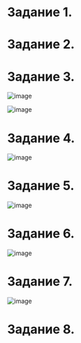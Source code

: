 Задание 1.
==================

Задание 2.
==================

Задание 3.
=================

![image](https://user-images.githubusercontent.com/60341565/143405314-eb344039-8df5-4e47-94ec-8173794932bf.png)

![image](https://user-images.githubusercontent.com/60341565/143405992-b304d690-2a2f-4423-a10e-496e595b1706.png)

Задание 4.
================

![image](https://user-images.githubusercontent.com/60341565/143418260-61be545f-0f40-40c3-8c96-e2b9080b7cad.png)

Задание 5.
===============

![image](https://user-images.githubusercontent.com/60341565/143419180-f6f369f0-6eca-4a21-bca0-a6c9dd087397.png)

Задание 6.
==============

![image](https://user-images.githubusercontent.com/60341565/143420841-c1463f2c-76de-484c-9fb2-582e1f5d2fc1.png)

Задание 7.
==============

![image](https://user-images.githubusercontent.com/60341565/143421040-0f650558-ca2a-45ca-8f23-fca58c3b64ae.png)

Задание 8.
==============

